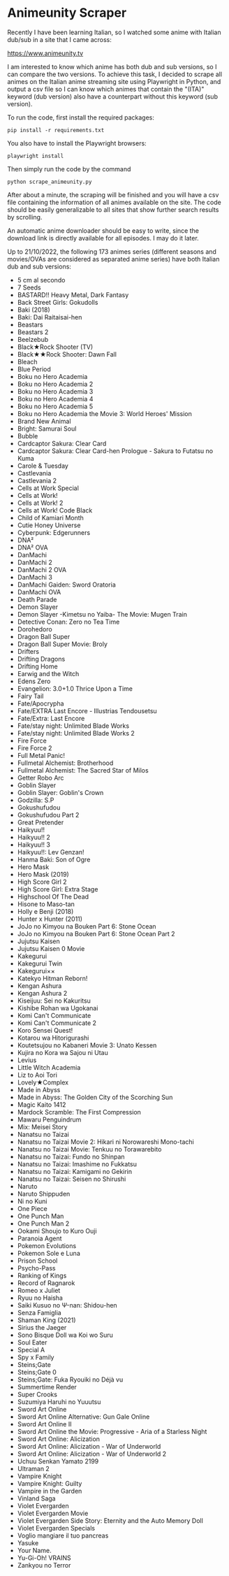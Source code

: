 # Animeunity Scraper

Recently I have been learning Italian, so I watched some anime with Italian dub/sub in a site that I came across: 

https://www.animeunity.tv

I am interested to know which anime has both dub and sub versions, so I can compare the two versions. To achieve this task, I decided to scrape all animes on the Italian anime streaming site using Playwright in Python, and output a csv file so I can know which animes that contain the "(ITA)" keyword (dub version) also have a counterpart without this keyword (sub version). 

To run the code, first install the required packages:
```
pip install -r requirements.txt
```
You also have to install the Playwright browsers:
```
playwright install
```
Then simply run the code by the command
```
python scrape_animeunity.py
```
After about a minute, the scraping will be finished and you will have a csv file containing the information of all animes available on the site. The code should be easily generalizable to all sites that show further search results by scrolling.

An automatic anime downloader should be easy to write, since the download link is directly available for all episodes. I may do it later. 

Up to 21/10/2022, the following 173 animes series (different seasons and movies/OVAs are considered as separated anime series) have both Italian dub and sub versions:

* 5 cm al secondo
* 7 Seeds
* BASTARD!! Heavy Metal, Dark Fantasy
* Back Street Girls: Gokudolls
* Baki (2018)
* Baki: Dai Raitaisai-hen
* Beastars
* Beastars 2
* Beelzebub
* Black★Rock Shooter (TV)
* Black★★Rock Shooter: Dawn Fall
* Bleach
* Blue Period
* Boku no Hero Academia
* Boku no Hero Academia 2
* Boku no Hero Academia 3
* Boku no Hero Academia 4
* Boku no Hero Academia 5
* Boku no Hero Academia the Movie 3: World Heroes' Mission
* Brand New Animal
* Bright: Samurai Soul
* Bubble
* Cardcaptor Sakura: Clear Card
* Cardcaptor Sakura: Clear Card-hen Prologue - Sakura to Futatsu no Kuma
* Carole & Tuesday
* Castlevania
* Castlevania 2
* Cells at Work Special
* Cells at Work!
* Cells at Work! 2
* Cells at Work! Code Black
* Child of Kamiari Month
* Cutie Honey Universe
* Cyberpunk: Edgerunners
* DNA²
* DNA² OVA
* DanMachi
* DanMachi 2
* DanMachi 2 OVA
* DanMachi 3
* DanMachi Gaiden: Sword Oratoria
* DanMachi OVA
* Death Parade
* Demon Slayer
* Demon Slayer -Kimetsu no Yaiba- The Movie: Mugen Train
* Detective Conan: Zero no Tea Time
* Dorohedoro
* Dragon Ball Super
* Dragon Ball Super Movie: Broly
* Drifters
* Drifting Dragons
* Drifting Home
* Earwig and the Witch
* Edens Zero
* Evangelion: 3.0+1.0 Thrice Upon a Time
* Fairy Tail
* Fate/Apocrypha
* Fate/EXTRA Last Encore - Illustrias Tendousetsu
* Fate/Extra: Last Encore
* Fate/stay night: Unlimited Blade Works
* Fate/stay night: Unlimited Blade Works 2
* Fire Force
* Fire Force 2
* Full Metal Panic!
* Fullmetal Alchemist: Brotherhood
* Fullmetal Alchemist: The Sacred Star of Milos
* Getter Robo Arc
* Goblin Slayer
* Goblin Slayer: Goblin's Crown
* Godzilla: S.P
* Gokushufudou
* Gokushufudou Part 2
* Great Pretender
* Haikyuu!!
* Haikyuu!! 2
* Haikyuu!! 3
* Haikyuu!!: Lev Genzan!
* Hanma Baki: Son of Ogre
* Hero Mask
* Hero Mask (2019)
* High Score Girl 2
* High Score Girl: Extra Stage
* Highschool Of The Dead
* Hisone to Maso-tan
* Holly e Benji (2018)
* Hunter x Hunter (2011)
* JoJo no Kimyou na Bouken Part 6: Stone Ocean
* JoJo no Kimyou na Bouken Part 6: Stone Ocean Part 2
* Jujutsu Kaisen
* Jujutsu Kaisen 0 Movie
* Kakegurui
* Kakegurui Twin
* Kakegurui××
* Katekyo Hitman Reborn!
* Kengan Ashura
* Kengan Ashura 2
* Kiseijuu: Sei no Kakuritsu
* Kishibe Rohan wa Ugokanai
* Komi Can't Communicate
* Komi Can't Communicate 2
* Koro Sensei Quest!
* Kotarou wa Hitorigurashi
* Koutetsujou no Kabaneri Movie 3: Unato Kessen
* Kujira no Kora wa Sajou ni Utau
* Levius
* Little Witch Academia
* Liz to Aoi Tori
* Lovely★Complex
* Made in Abyss
* Made in Abyss: The Golden City of the Scorching Sun
* Magic Kaito 1412
* Mardock Scramble: The First Compression
* Mawaru Penguindrum
* Mix: Meisei Story
* Nanatsu no Taizai
* Nanatsu no Taizai Movie 2: Hikari ni Norowareshi Mono-tachi
* Nanatsu no Taizai Movie: Tenkuu no Torawarebito
* Nanatsu no Taizai: Fundo no Shinpan
* Nanatsu no Taizai: Imashime no Fukkatsu
* Nanatsu no Taizai: Kamigami no Gekirin
* Nanatsu no Taizai: Seisen no Shirushi
* Naruto
* Naruto Shippuden
* Ni no Kuni
* One Piece
* One Punch Man
* One Punch Man 2
* Ookami Shoujo to Kuro Ouji
* Paranoia Agent
* Pokemon Evolutions
* Pokemon Sole e Luna
* Prison School
* Psycho-Pass
* Ranking of Kings
* Record of Ragnarok
* Romeo x Juliet
* Ryuu no Haisha
* Saiki Kusuo no Ψ-nan: Shidou-hen
* Senza Famiglia
* Shaman King (2021)
* Sirius the Jaeger
* Sono Bisque Doll wa Koi wo Suru
* Soul Eater
* Special A
* Spy x Family
* Steins;Gate
* Steins;Gate 0
* Steins;Gate: Fuka Ryouiki no Déjà vu
* Summertime Render
* Super Crooks
* Suzumiya Haruhi no Yuuutsu
* Sword Art Online
* Sword Art Online Alternative: Gun Gale Online
* Sword Art Online II
* Sword Art Online the Movie: Progressive - Aria of a Starless Night
* Sword Art Online: Alicization
* Sword Art Online: Alicization - War of Underworld
* Sword Art Online: Alicization - War of Underworld 2
* Uchuu Senkan Yamato 2199
* Ultraman 2
* Vampire Knight
* Vampire Knight: Guilty
* Vampire in the Garden
* Vinland Saga
* Violet Evergarden
* Violet Evergarden Movie
* Violet Evergarden Side Story: Eternity and the Auto Memory Doll
* Violet Evergarden Specials
* Voglio mangiare il tuo pancreas
* Yasuke
* Your Name.
* Yu-Gi-Oh! VRAINS
* Zankyou no Terror
